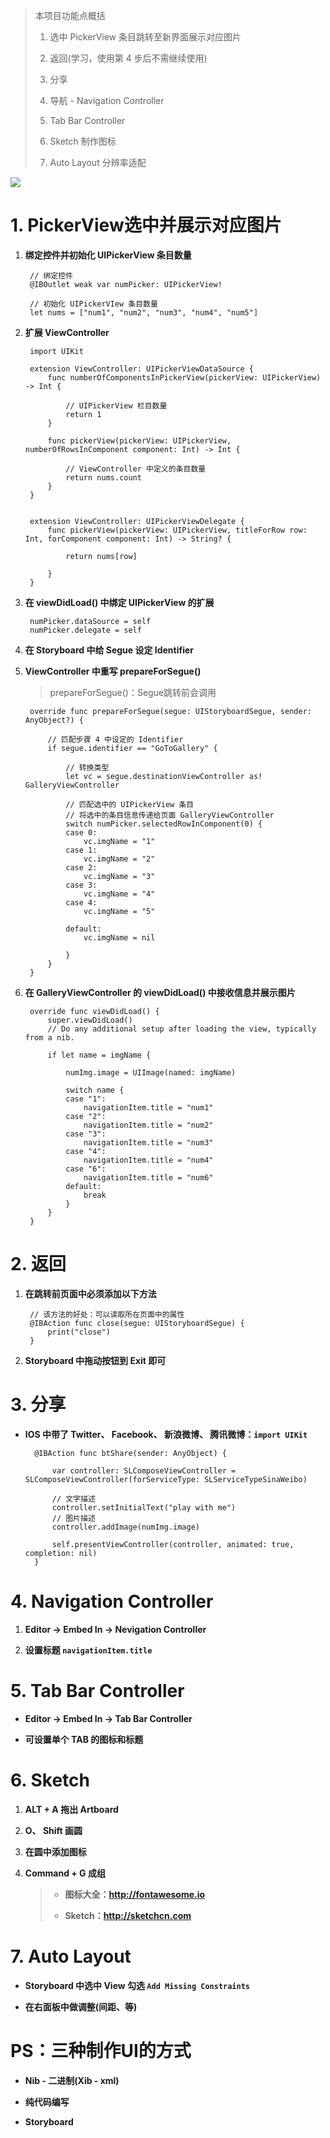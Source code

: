 
>本项目功能点概括
>
>1. 选中 PickerView 条目跳转至新界面展示对应图片
>
>2. 返回(学习，使用第 4 步后不需继续使用)
>
>3. 分享
>
>4. 导航 - Navigation Controller
>
>5. Tab Bar Controller
>
>6. Sketch 制作图标
>
>7. Auto Layout 分辨率适配

![](https://github.com/itCatface/IOS-003_NumGallery/blob/master/image/NumGallery.png?raw=true)

# 1. PickerView选中并展示对应图片

1. **绑定控件并初始化 UIPickerView 条目数量**

		// 绑定控件
		@IBOutlet weak var numPicker: UIPickerView!
    
    	// 初始化 UIPickerVIew 条目数量
    	let nums = ["num1", "num2", "num3", "num4", "num5"]

2. **扩展 ViewController**

		import UIKit
		
		extension ViewController: UIPickerViewDataSource {
		    func numberOfComponentsInPickerView(pickerView: UIPickerView) -> Int {
		        
		        // UIPickerView 栏目数量
		        return 1
		    }
		    
		    func pickerView(pickerView: UIPickerView, numberOfRowsInComponent component: Int) -> Int {
		        
		        // ViewController 中定义的条目数量
		        return nums.count
		    }
		}
		
		
		extension ViewController: UIPickerViewDelegate {
		    func pickerView(pickerView: UIPickerView, titleForRow row: Int, forComponent component: Int) -> String? {
		        
		        return nums[row]
		        
		    }
		}
		
3. **在 viewDidLoad() 中绑定 UIPickerView 的扩展**

        numPicker.dataSource = self
        numPicker.delegate = self
        
4. **在 Storyboard 中给 Segue 设定 Identifier**

5. **ViewController 中重写 prepareForSegue()**

	>prepareForSegue()：Segue跳转前会调用

		override func prepareForSegue(segue: UIStoryboardSegue, sender: AnyObject?) {
		        
		    // 匹配步骤 4 中设定的 Identifier
	        if segue.identifier == "GoToGallery" {
	            
	            // 转换类型
	            let vc = segue.destinationViewController as! GalleryViewController
	            
	            // 匹配选中的 UIPickerView 条目
	            // 将选中的条目信息传递给页面 GalleryViewController
	            switch numPicker.selectedRowInComponent(0) {
	            case 0:
	                vc.imgName = "1"
	            case 1:
	                vc.imgName = "2"
	            case 2:
	                vc.imgName = "3"
	            case 3:
	                vc.imgName = "4"
	            case 4:
	                vc.imgName = "5"
	                
	            default:
	                vc.imgName = nil
	                
	            }
	        }
	    }
	    
6. **在 GalleryViewController 的 viewDidLoad() 中接收信息并展示图片**
    
	    override func viewDidLoad() {
	        super.viewDidLoad()
	        // Do any additional setup after loading the view, typically from a nib.
	        
	        if let name = imgName {
	            
	            numImg.image = UIImage(named: imgName)
	            
	            switch name {
	            case "1":
	                navigationItem.title = "num1"
	            case "2":
	                navigationItem.title = "num2"
	            case "3":
	                navigationItem.title = "num3"
	            case "4":
	                navigationItem.title = "num4"
	            case "6":
	                navigationItem.title = "num6"
	            default:
	                break
	            }
	        }
	    }
    
    
# 2. 返回

1. **在跳转前页面中必须添加以下方法**

	    // 该方法的好处：可以读取所在页面中的属性
	    @IBAction func close(segue: UIStoryboardSegue) {
	        print("close")
	    }
	    
2. **Storyboard 中拖动按钮到 Exit 即可**   

# 3. 分享 

- **IOS 中带了 Twitter、 Facebook、 新浪微博、 腾讯微博：`import UIKit`**

	    @IBAction func btShare(sender: AnyObject) {
	    
	        var controller: SLComposeViewController = SLComposeViewController(forServiceType: SLServiceTypeSinaWeibo)
	    
	    	// 文字描述
	        controller.setInitialText("play with me")
	        // 图片描述
	        controller.addImage(numImg.image)
	        
	        self.presentViewController(controller, animated: true, completion: nil)
	    }
	    
# 4. Navigation Controller

1. **Editor -> Embed In -> Nevigation Controller**

2. **设置标题 `navigationItem.title`**


# 5. Tab Bar Controller

- **Editor -> Embed In -> Tab Bar Controller**

- **可设置单个 TAB 的图标和标题**

# 6. Sketch

1. **ALT + A 拖出 Artboard**

2. **O、 Shift 画圆**

3. **在圆中添加图标**

4. **Command + G 成组**

	>- **图标大全：<http://fontawesome.io>**
	>
	>- **Sketch：<http://sketchcn.com>**


# 7. Auto Layout

- **Storyboard 中选中 View 勾选 `Add Missing Constraints`**

- **在右面板中做调整(间距、等)**


# PS：三种制作UI的方式

- **Nib - 二进制(Xib - xml)**

- **纯代码编写**

- **Storyboard**
